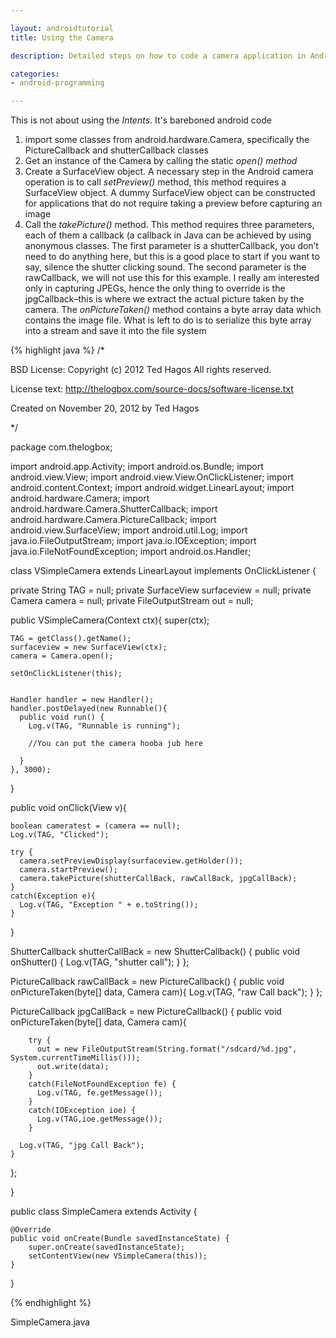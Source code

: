 ```yaml
---

layout: androidtutorial
title: Using the Camera

description: Detailed steps on how to code a camera application in Android. This one does not use android Intents, this really is coding a camera app in Android from scratch

categories:
- android-programming

---
```


This is not about using the *Intents*. It's bareboned android code

1. import some classes from android.hardware.Camera, specifically the PictureCallback and shutterCallback classes
2. Get an instance of the Camera by calling the static *open() method*
3. Create a SurfaceView object. A necessary step in the Android camera operation is to call *setPreview()* method, this method requires a SurfaceView object. A dummy SurfaceView object can be constructed for applications that do not require taking a preview before capturing an image
4. Call the *takePicture()* method. This method requires three parameters, each of them a callback (a callback in Java can be achieved by using anonymous classes. The first parameter is a shutterCallback, you don’t need to do anything here, but this is a good place to start if you want to say, silence the shutter clicking sound. The second parameter is the rawCallback, we will not use this for this example. I really am interested only in capturing JPEGs, hence the only thing to override is the jpgCallback–this is where we extract the actual picture taken by the camera. The *onPictureTaken()* method contains a byte array data which contains the image file. What is left to do is to serialize this byte array into a stream and save it into the file system

{% highlight java %}
/*

BSD License: Copyright (c) 2012 Ted Hagos
All rights reserved.

License text: http://thelogbox.com/source-docs/software-license.txt

Created on November 20, 2012 by Ted Hagos

*/


package com.thelogbox;

import android.app.Activity;
import android.os.Bundle;
import android.view.View;
import android.view.View.OnClickListener;
import android.content.Context;
import android.widget.LinearLayout;
import android.hardware.Camera;
import android.hardware.Camera.ShutterCallback;
import android.hardware.Camera.PictureCallback;
import android.view.SurfaceView;
import android.util.Log;
import java.io.FileOutputStream;
import java.io.IOException;
import java.io.FileNotFoundException;
import android.os.Handler;


class VSimpleCamera extends LinearLayout implements OnClickListener {

  private String TAG = null;
  private SurfaceView surfaceview = null;
  private Camera camera = null;
  private FileOutputStream out = null;

  public VSimpleCamera(Context ctx){
    super(ctx);
    
    TAG = getClass().getName();
    surfaceview = new SurfaceView(ctx);
    camera = Camera.open();

    setOnClickListener(this);


    Handler handler = new Handler();
    handler.postDelayed(new Runnable(){
      public void run() {
        Log.v(TAG, "Runnable is running");

        //You can put the camera hooba jub here
        
      }
    }, 3000);

  }

  public void onClick(View v){

    boolean cameratest = (camera == null);
    Log.v(TAG, "Clicked");
  
    try {
      camera.setPreviewDisplay(surfaceview.getHolder());
      camera.startPreview();
      camera.takePicture(shutterCallBack, rawCallBack, jpgCallBack);
    }
    catch(Exception e){
      Log.v(TAG, "Exception " + e.toString());
    }
  }

  ShutterCallback shutterCallBack = new ShutterCallback() {
    public void onShutter() {
      Log.v(TAG, "shutter call");
    }
  };

  PictureCallback rawCallBack = new PictureCallback() {
    public void onPictureTaken(byte[] data, Camera cam){
      Log.v(TAG, "raw Call back");
    }
  };

  PictureCallback jpgCallBack = new PictureCallback() {
    public void onPictureTaken(byte[] data, Camera cam){

        try {
          out = new FileOutputStream(String.format("/sdcard/%d.jpg", System.currentTimeMillis()));
          out.write(data);
        }
        catch(FileNotFoundException fe) {
          Log.v(TAG, fe.getMessage());
        }
        catch(IOException ioe) {
          Log.v(TAG,ioe.getMessage());
        }

      Log.v(TAG, "jpg Call Back");
    }
  };

}

public class SimpleCamera extends Activity {

    @Override
    public void onCreate(Bundle savedInstanceState) {
        super.onCreate(savedInstanceState);
        setContentView(new VSimpleCamera(this));
    }
}

{% endhighlight %}
<div id='lst'>SimpleCamera.java</div>
